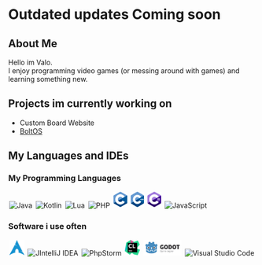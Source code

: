 # Outdated updates Coming soon
## About Me
Hello im Valo. \
I enjoy programming video games (or messing around with games) and learning something new.

## Projects im currently working on
- Custom Board Website
- [BoltOS](https://github.com/bolt-sys)

## My Languages and IDEs

### My Programming Languages 
<img style="padding: 1.5px" allign="left" alt="Java" height="31px" src="assets/java.svg"/> 
<img style="padding: 1.5px" allign="left" alt="Kotlin" height="31px" src="assets/kotlin.png"/>
<img style="padding: 1.5px" allign="left" alt="Lua" height="31px" src="assets/lua.png"/>
<img style="padding: 1.5px" allign="left" alt="PHP" height="31px" src="assets/php.svg"/>
<img style="padding: 1.5px" allign="left" alt="PHP" height="31px" src="assets/c.svg"/>
<img style="padding: 1.5px" allign="left" alt="PHP" height="31px" src="assets/cpp.svg"/>
<img style="padding: 1.5px" allign="left" alt="PHP" height="31px" src="assets/cs.svg"/>
<img style="padding: 1.5px" allign="left" alt="JavaScript" height="31px" src="assets/javascript.svg"/><br>


### Software i use often
<img style="padding: 1.5px" allign="left" alt="Arch Linux" height="31px" src="assets/arch.svg">
<img style="padding: 1.5px" allign="left" alt="JIntelliJ IDEA" height="31px" src="assets/intellij-idea.svg"/>
<img style="padding: 1.5px" allign="left" alt="PhpStorm" height="31px" src="assets/phpstorm.png"/>
<img style="padding: 1.5px" allign="left" alt="CLion" height="31px" src="assets/Clion.svg">
<img style="padding: 1.5px" allign="left" alt="Godot" height="31px" src="assets/godot.svg">
<img style="padding: 1.5px" allign="left" alt="Visual Studio Code" height="31px" src="assets//visual-studio-code.svg"/><br>
